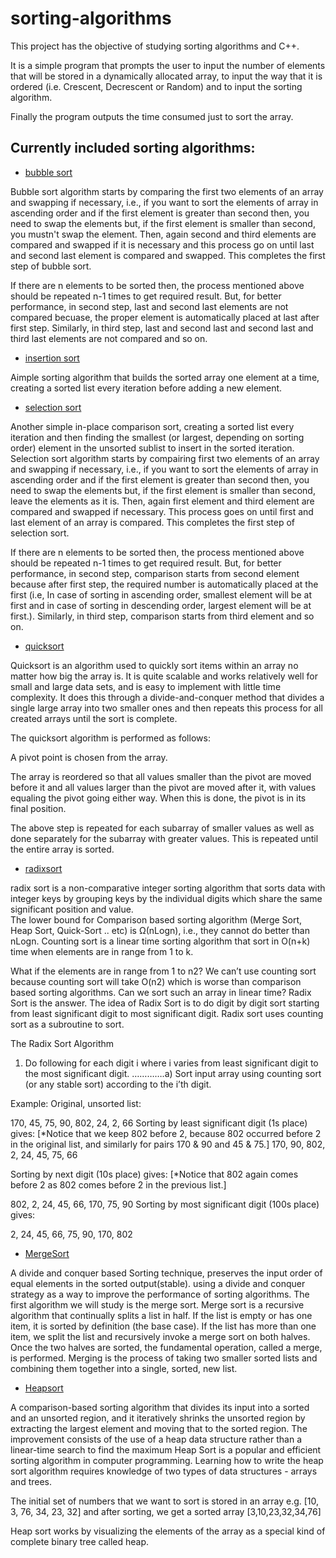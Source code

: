# sorting-algorithms

This project has the objective of studying sorting algorithms and C++.

It is a simple program that prompts the user to input the number of elements that will be stored in a dynamically allocated array, to input the way that it is ordered (i.e. Crescent, Decrescent or Random) and to input the sorting algorithm.

Finally the program outputs the time consumed just to sort the array.

## Currently included sorting algorithms:
- [bubble sort](https://en.wikipedia.org/wiki/Bubble_sort)


Bubble sort algorithm starts by comparing the first two elements of an array and swapping if necessary, i.e., if you want to sort the elements of array in ascending order and if the first element is greater than second then, you need to swap the elements but, if the first element is smaller than second, you mustn't swap the element. Then, again second and third elements are compared and swapped if it is necessary and this process go on until last and second last element is compared and swapped. This completes the first step of bubble sort.

If there are n elements to be sorted then, the process mentioned above should be repeated n-1 times to get required result. But, for better performance, in second step, last and second last elements are not compared becuase, the proper element is automatically placed at last after first step. Similarly, in third step, last and second last and second last and third last elements are not compared and so on.

- [insertion sort](https://en.wikipedia.org/wiki/Insertion_sort)

Aimple sorting algorithm that builds the sorted array one element at a time, creating a sorted list every iteration before adding a new element.

- [selection sort](https://en.wikipedia.org/wiki/Selection_sort)

Another simple in-place comparison sort, creating a sorted list every iteration and then finding  the smallest (or largest, depending on sorting order) element in the unsorted sublist to insert in the sorted iteration. 
Selection sort algorithm starts by compairing first two elements of an array and swapping if necessary, i.e., if you want to sort the elements of array in ascending order and if the first element is greater than second then, you need to swap the elements but, if the first element is smaller than second, leave the elements as it is. Then, again first element and third element are compared and swapped if necessary. This process goes on until first and last element of an array is compared. This completes the first step of selection sort.

If there are n elements to be sorted then, the process mentioned above should be repeated n-1 times to get required result. But, for better performance, in second step, comparison starts from second element because after first step, the required number is automatically placed at the first (i.e, In case of sorting in ascending order, smallest element will be at first and in case of sorting in descending order, largest element will be at first.). Similarly, in third step, comparison starts from third element and so on.


- [quicksort](https://en.wikipedia.org/wiki/Quicksort)

Quicksort is an algorithm used to quickly sort items within an array no matter how big the array is. It is quite scalable and works relatively well for small and large data sets, and is easy to implement with little time complexity. It does this through a divide-and-conquer method that divides a single large array into two smaller ones and then repeats this process for all created arrays until the sort is complete.

The quicksort algorithm is performed as follows:

A pivot point is chosen from the array.

The array is reordered so that all values smaller than the pivot are moved before it and all values larger than the pivot are moved after it, with values equaling the pivot going either way. When this is done, the pivot is in its final position.

The above step is repeated for each subarray of smaller values as well as done separately for the subarray with greater values.
This is repeated until the entire array is sorted.

- [radixsort](https://en.wikipedia.org/wiki/Radix_sort)

radix sort is a non-comparative integer sorting algorithm that sorts data with integer keys by grouping keys by the individual digits which share the same significant position and value.  
The lower bound for Comparison based sorting algorithm (Merge Sort, Heap Sort, Quick-Sort .. etc) is Ω(nLogn), i.e., they cannot do better than nLogn.
Counting sort is a linear time sorting algorithm that sort in O(n+k) time when elements are in range from 1 to k.

What if the elements are in range from 1 to n2? 
We can’t use counting sort because counting sort will take O(n2) which is worse than comparison based sorting algorithms. Can we sort such an array in linear time?
Radix Sort is the answer. The idea of Radix Sort is to do digit by digit sort starting from least significant digit to most significant digit. Radix sort uses counting sort as a subroutine to sort.

The Radix Sort Algorithm
1) Do following for each digit i where i varies from least significant digit to the most significant digit.
………….a) Sort input array using counting sort (or any stable sort) according to the i’th digit.

Example:
Original, unsorted list:

170, 45, 75, 90, 802, 24, 2, 66
Sorting by least significant digit (1s place) gives: [*Notice that we keep 802 before 2, because 802 occurred before 2 in the original list, and similarly for pairs 170 & 90 and 45 & 75.]
170, 90, 802, 2, 24, 45, 75, 66


 

Sorting by next digit (10s place) gives: [*Notice that 802 again comes before 2 as 802 comes before 2 in the previous list.]

802, 2, 24, 45, 66, 170, 75, 90
Sorting by most significant digit (100s place) gives:

2, 24, 45, 66, 75, 90, 170, 802

- [MergeSort](https://en.wikipedia.org/wiki/Merge_sort)

A divide and conquer based Sorting technique, preserves the input order of equal elements in the sorted output(stable).
using a divide and conquer strategy as a way to improve the performance of sorting algorithms. The first algorithm we will study is the merge sort. Merge sort is a recursive algorithm that continually splits a list in half. If the list is empty or has one item, it is sorted by definition (the base case). If the list has more than one item, we split the list and recursively invoke a merge sort on both halves. Once the two halves are sorted, the fundamental operation, called a merge, is performed. Merging is the process of taking two smaller sorted lists and combining them together into a single, sorted, new list. 

- [Heapsort](https://en.wikipedia.org/wiki/Heapsort)

A comparison-based sorting algorithm that divides its input into a sorted and an unsorted region, and it iteratively shrinks the unsorted region by extracting the largest element and moving that to the sorted region. The improvement consists of the use of a heap data structure rather than a linear-time search to find the maximum
Heap Sort is a popular and efficient sorting algorithm in computer programming. Learning how to write the heap sort algorithm requires knowledge of two types of data structures - arrays and trees.

The initial set of numbers that we want to sort is stored in an array e.g. [10, 3, 76, 34, 23, 32] and after sorting, we get a sorted array [3,10,23,32,34,76]

Heap sort works by visualizing the elements of the array as a special kind of complete binary tree called heap.